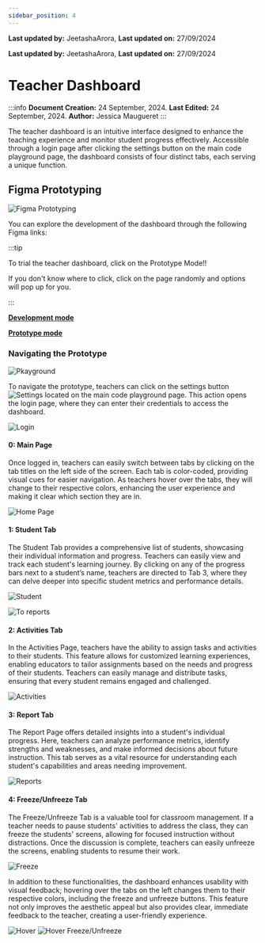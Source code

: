 ```yaml
---
sidebar_position: 4
---
```


**Last updated by:** JeetashaArora, **Last updated on:** 27/09/2024


**Last updated by:** JeetashaArora, **Last updated on:** 27/09/2024


# Teacher Dashboard

:::info
**Document Creation:** 24 September, 2024. **Last Edited:** 24 September, 2024. **Author:** Jessica Maugueret
:::

The teacher dashboard is an intuitive interface designed to enhance the teaching experience and monitor student progress effectively. Accessible through a login page after clicking the settings button on the main code playground page, the dashboard consists of four distinct tabs, each serving a unique function.

## Figma Prototyping

![Figma Prototyping](img\Figma_Prototyping_TD.png) 

You can explore the development of the dashboard through the following Figma links:

:::tip

To trial the teacher dashboard, click on the Prototype Mode!!

If you don't know where to click, click on the page randomly and options will pop up for you.

:::

**[Development mode](https://www.figma.com/design/zQOyG5n0lCFlKpVXA0CkvM/Teacher-Dashboard?node-id=0-1&m=dev&t=7U8dARnucAVIwDJU-1)**

**[Prototype mode](https://www.figma.com/proto/zQOyG5n0lCFlKpVXA0CkvM/Teacher-Dashboard?node-id=3-14&node-type=canvas&t=jMyxDt8yJsMC4QHo-1&scaling=scale-down&content-scaling=fixed&page-id=0%3A1&starting-point-node-id=3%3A14&share=1)**


### Navigating the Prototype

![Pkayground](img\Playground.png) 

To navigate the prototype, teachers can click on the settings button ![Settings](img\Settings.png) located on the main code playground page. This action opens the login page, where they can enter their credentials to access the dashboard. 

![Login](img\Login.png) 

#### 0: Main Page

Once logged in, teachers can easily switch between tabs by clicking on the tab titles on the left side of the screen. Each tab is color-coded, providing visual cues for easier navigation. As teachers hover over the tabs, they will change to their respective colors, enhancing the user experience and making it clear which section they are in. 

![Home Page](img\Main_Page.png) 

#### 1: Student Tab
The Student Tab provides a comprehensive list of students, showcasing their individual information and progress. Teachers can easily view and track each student's learning journey. By clicking on any of the progress bars next to a student’s name, teachers are directed to Tab 3, where they can delve deeper into specific student metrics and performance details.

![Student](img\Tab_1.png) 

![To reports](img\Link_to_Report.png) 

#### 2: Activities Tab
In the Activities Page, teachers have the ability to assign tasks and activities to their students. This feature allows for customized learning experiences, enabling educators to tailor assignments based on the needs and progress of their students. Teachers can easily manage and distribute tasks, ensuring that every student remains engaged and challenged.

![Activities](img\Tab_2.png) 

#### 3: Report Tab
The Report Page offers detailed insights into a student's individual progress. Here, teachers can analyze performance metrics, identify strengths and weaknesses, and make informed decisions about future instruction. This tab serves as a vital resource for understanding each student's capabilities and areas needing improvement.

![Reports](img\Tab_3.png) 

#### 4: Freeze/Unfreeze Tab
The Freeze/Unfreeze Tab is a valuable tool for classroom management. If a teacher needs to pause students' activities to address the class, they can freeze the students' screens, allowing for focused instruction without distractions. Once the discussion is complete, teachers can easily unfreeze the screens, enabling students to resume their work.

![Freeze](img\Tab_4.png) 

In addition to these functionalities, the dashboard enhances usability with visual feedback; hovering over the tabs on the left changes them to their respective colors, including the freeze and unfreeze buttons. This feature not only improves the aesthetic appeal but also provides clear, immediate feedback to the teacher, creating a user-friendly experience.

![Hover](img\Hover_Options.png) ![Hover Freeze/Unfreeze](img\Freeze_Unfreeze.png) 
